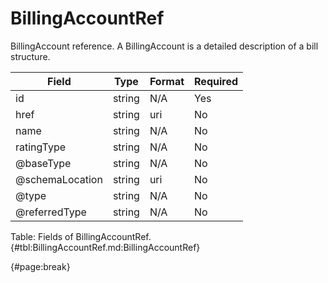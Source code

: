<!--
    ATTENTION: This file was generated via gradle!
               Do NOT manually edit this file! Any such changes will be overwritten!
-->

# BillingAccountRef

BillingAccount reference.
A BillingAccount is a detailed description of a bill structure.

| Field | Type | Format | Required |
| ------- | ------- | ------- | --- |
| id | string | N/A | Yes |
| href | string | uri | No |
| name | string | N/A | No |
| ratingType | string | N/A | No |
| @baseType | string | N/A | No |
| @schemaLocation | string | uri | No |
| @type | string | N/A | No |
| @referredType | string | N/A | No |

Table: Fields of BillingAccountRef. {#tbl:BillingAccountRef.md:BillingAccountRef}

{#page:break}
